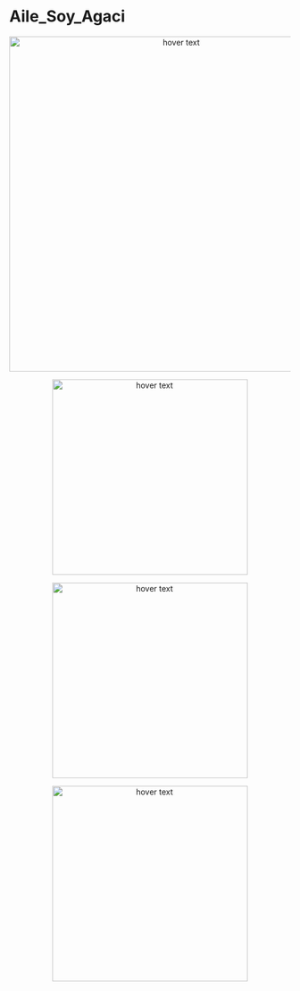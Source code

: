 # Aile_Soy_Agaci
 

<p align="center">
  <img src="https://user-images.githubusercontent.com/82450697/117829171-2d8f0000-b27b-11eb-8193-7b60eb1763fa.PNG" width="600" title="hover text">
</p>

<p align="center">
  <img src="" width="350" title="hover text">
</p>

<p align="center">
  <img src="" width="350" title="hover text">
</p>

<p align="center">
  <img src="" width="350" title="hover text">
</p>
